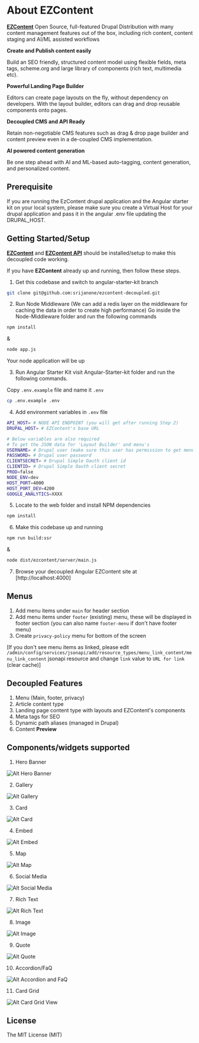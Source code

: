# About EZContent
<a href="https://www.drupal.org/project/ezcontent"><strong>EZContent</strong></a>  Open Source, full-featured Drupal Distribution with many content management features out of the box, including rich content, content staging and AI/ML assisted workflows

<strong>Create and Publish content easily</strong>

Build an SEO friendly, structured content model using flexible fields, meta tags, scheme.org and large library of components (rich text, multimedia etc).

<strong>Powerful Landing Page Builder</strong>

Editors can create page layouts on the fly, without dependency on developers. With the layout builder, editors can drag and drop reusable components onto pages.

<strong>Decoupled CMS and API Ready</strong>

Retain non-negotiable CMS features such as drag & drop page builder and content preview even in a de-coupled CMS implementation.

<strong>AI powered content generation</strong>

Be one step ahead with AI and ML-based auto-tagging, content generation, and personalized content.

## Prerequisite

If you are running the EzContent drupal application and the Angular starter kit on your local system, please make sure you create a Virtual Host for your drupal application and pass it in the angular .env file updating the DRUPAL_HOST.

## Getting Started/Setup

<strong><a href="https://www.drupal.org/project/ezcontent">EZContent</a></strong> and <strong><a href="https://www.drupal.org/project/ezcontent_api">EZContent API</a></strong> should be installed/setup to make this decoupled code working. 

If you have <strong>EZContent</strong> already up and running, then follow these steps.

1. Get this codebase and switch to angular-starter-kit branch
```bash
git clone git@github.com:srijanone/ezcontent-decoupled.git 
```

2. Run Node Middleware (We can add a redis layer on the middleware for caching the data in order to create high performance)
Go inside the Node-Middleware folder and run the following commands

```bash
npm install
```

&

```bash
node app.js
```

Your node application will be up

3. Run Angular Starter Kit
visit Angular-Starter-kit folder and run the following commands.

Copy `.env.example` file and name it `.env`
```bash
cp .env.example .env
```

4. Add environment variables in `.env` file
```bash
API_HOST= # NODE API ENDPOINT (you will get after running Step 2)
DRUPAL_HOST= # EZContent's base URL 

# Below variables are also required    
# To get the JSON data for 'Layout Builder' and menu's   
USERNAME= # Drupal user (make sure this user has permission to get menu's, manage layout)   
PASSWORD= # Drupal user password   
CLIENTSECRET= # Drupal Simple Oauth client id   
CLIENTID= # Drupal Simple Oauth client secret
PROD=false
NODE_ENV=dev
HOST_PORT=4000
HOST_PORT_DEV=4200
GOOGLE_ANALYTICS=XXXX
```


5. Locate to the web folder and install NPM dependencies 
```bash
npm install
```

6. Make this codebase up and running
```bash
npm run build:ssr
```

&

```bash
node dist/ezcontent/server/main.js
```

7. Browse your decoupled Angular EZContent site at [http://localhost:4000]

## Menus

1. Add menu items under `main` for header section
2. Add menu items under `footer` (existing) menu, these will be displayed in footer section (you can also name `footer-menu` if don't have footer menu)
3. Create `privacy-policy` menu for bottom of the screen

[If you don't see menu items as linked, please edit `/admin/config/services/jsonapi/add/resource_types/menu_link_content/menu_link_content` jsonapi resource and change `link` value to `URL for link` (clear cache)]


## Decoupled Features

1. Menu (Main, footer, privacy)
1. Article content type
1. Landing page content type with layouts and EZContent's components
1. Meta tags for SEO
1. Dynamic path aliases (managed in Drupal)
1. Content <strong>Preview</strong>


## Components/widgets supported

1. Hero Banner

![Alt Hero Banner](https://ezcontent.srijan.net/sites/default/files/styles/card_list/public/2020-06/Screen%20Shot%202020-06-01%20at%202.25.46%20PM.png?itok=xrXGDm6v)

2. Gallery

![Alt Gallery](https://ezcontent.srijan.net/sites/default/files/styles/card_list/public/2020-05/screen_shot_2020-05-29_at_5.33.37_pm.png?itok=TX8EBpdg)

3. Card

![Alt Card](https://ezcontent.srijan.net/sites/default/files/styles/card_list/public/2020-05/Screen%20Shot%202020-05-29%20at%2012.48.05%20PM.png?h=be23c234&itok=53-IXNPc)

4. Embed

![Alt Embed](https://ezcontent.srijan.net/sites/default/files/styles/card_list/public/2020-05/screen_shot_2020-05-29_at_7.06.48_pm.png?itok=faFKKuTu)

5. Map

![Alt Map](https://ezcontent.srijan.net/sites/default/files/styles/card_list/public/2020-05/screen_shot_2020-05-29_at_4.17.10_pm.png?itok=1cwDrA54)

6. Social Media

![Alt Social Media](https://ezcontent.srijan.net/sites/default/files/styles/card_list/public/2020-05/screen_shot_2020-05-29_at_7.14.58_pm.png?itok=NjUS6POV)


7. Rich Text

![Alt Rich Text](https://ezcontent.srijan.net/sites/default/files/styles/card_list/public/2020-05/screen_shot_2020-05-29_at_11.56.09_pm.png?itok=FVNurtyM)

8. Image

![Alt Image](https://ezcontent.srijan.net/sites/default/files/styles/card_list/public/2020-06/Screen%20Shot%202020-06-01%20at%201.08.31%20PM.png?h=6dfffef2&itok=6WAJQ0vw)


9. Quote

![Alt Quote](https://ezcontent.srijan.net/sites/default/files/styles/card_list/public/2020-06/Screen%20Shot%202020-06-01%20at%201.12.08%20PM.png?itok=g-VAbli1)

10. Accordion/FaQ

![Alt Accordion and FaQ](https://ezcontent.srijan.net/sites/default/files/styles/card_list/public/2020-06/Screen%20Shot%202020-06-01%20at%201.17.28%20PM.png?itok=cM4tbYxd)

11. Card Grid

![Alt Card Grid View](https://ezcontent.srijan.net/sites/default/files/styles/card_list/public/2020-06/screen_shot_2020-06-02_at_3.51.54_pm.png?itok=m6ChMQJa)


## License
The MIT License (MIT)

